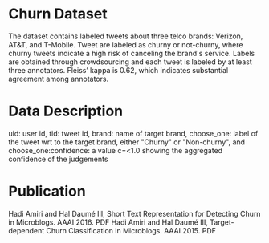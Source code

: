 # Churn Dataset
The dataset contains labeled tweets about three telco brands: Verizon, AT&T, and T-Mobile. Tweet are labeled as churny or not-churny, where churny tweets indicate a high risk of canceling the brand's service. Labels are obtained through crowdsourcing and each tweet is labeled by at least three annotators. Fleiss’ kappa is 0.62, which indicates substantial agreement among annotators. 

# Data Description

uid: user id,
tid: tweet id,
brand: name of target brand,
choose_one: label of the tweet wrt to the target brand, either "Churny" or "Non-churny", and
choose_one:confidence: a value c=<1.0 showing the aggregated confidence of the judgements

 
# Publication
Hadi Amiri and Hal Daumé III, Short Text Representation for Detecting Churn in Microblogs. AAAI 2016. PDF
Hadi Amiri and Hal Daumé III, Target-dependent Churn Classification in Microblogs. AAAI 2015. PDF
